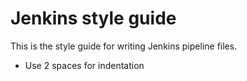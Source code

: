 # Jenkins style guide

This is the style guide for writing Jenkins pipeline files.

- Use 2 spaces for indentation
